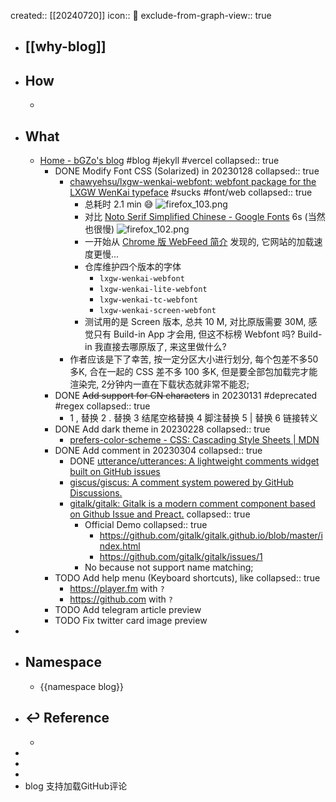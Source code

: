 created:: [[20240720]]
icon:: 📄
exclude-from-graph-view:: true

- ## [[why-blog]]
- ## How
  -
- ## What
  - [Home - bGZo's blog](http://blog.bgzo.cc) #blog #jekyll #vercel
    collapsed:: true
    - DONE Modify Font CSS (Solarized) in 20230128
      collapsed:: true
      - [chawyehsu/lxgw-wenkai-webfont: webfont package for the LXGW WenKai typeface](https://github.com/chawyehsu/lxgw-wenkai-webfont) #sucks #font/web
        collapsed:: true
        - 总耗时 2.1 min 😅
          ![firefox_103.png](../assets/firefox_103_1674914188465_0.png)
        - 对比 [Noto Serif Simplified Chinese - Google Fonts](https://fonts.google.com/noto/specimen/Noto+Serif+SC/about) 6s (当然也很慢)
          ![firefox_102.png](../assets/firefox_102_1674914603295_0.png)
        - 一开始从 [Chrome 版 WebFeed 简介](https://taoshu.in/webfeed/webfeed-for-chrome.html) 发现的, 它网站的加载速度更慢...
        - 仓库维护四个版本的字体
          - `lxgw-wenkai-webfont`
          - `lxgw-wenkai-lite-webfont`
          - `lxgw-wenkai-tc-webfont`
          - `lxgw-wenkai-screen-webfont`
        - 测试用的是 Screen 版本, 总共 10 M, 对比原版需要 30M, 感觉只有 Build-in App 才会用, 但这不标榜 Webfont 吗? Build-in 我直接去哪原版了, 来这里做什么?
      - 作者应该是下了幸苦, 按一定分区大小进行划分, 每个包差不多50多K, 合在一起的 CSS 差不多 100 多K, 但是要全部包加载完才能渲染完, 2分钟内一直在下载状态就非常不能忍;
    - DONE ~~Add support for CN characters~~ in 20230131 #deprecated #regex
      collapsed:: true
      - 1 , 替换
        2 . 替换
        3 结尾空格替换
        4 脚注替换
        5 | 替换
        6 链接转义
    - DONE Add dark theme in 20230228
      collapsed:: true
      - [prefers-color-scheme - CSS: Cascading Style Sheets | MDN](https://developer.mozilla.org/en-US/docs/Web/CSS/@media/prefers-color-scheme)
    - DONE Add comment in 20230304
      collapsed:: true
      - DONE [utterance/utterances: A lightweight comments widget built on GitHub issues](https://github.com/utterance/utterances)
      - [giscus/giscus: A comment system powered by GitHub Discussions.](https://github.com/giscus/giscus)
      - [gitalk/gitalk: Gitalk is a modern comment component based on Github Issue and Preact.](https://github.com/gitalk/gitalk/)
        collapsed:: true
        - Official Demo
          collapsed:: true
          - https://github.com/gitalk/gitalk.github.io/blob/master/index.html
          - https://github.com/gitalk/gitalk/issues/1
        - No because not support name matching;
    - TODO Add help menu (Keyboard shortcuts), like
      collapsed:: true
      - https://player.fm with `?`
      - https://github.com with `?`
    - TODO Add telegram article preview
    - TODO Fix twitter card image preview
-
- ## Namespace
  - {{namespace blog}}
- ## ↩ Reference
  -
-
-
-
- blog 支持加载GitHub评论